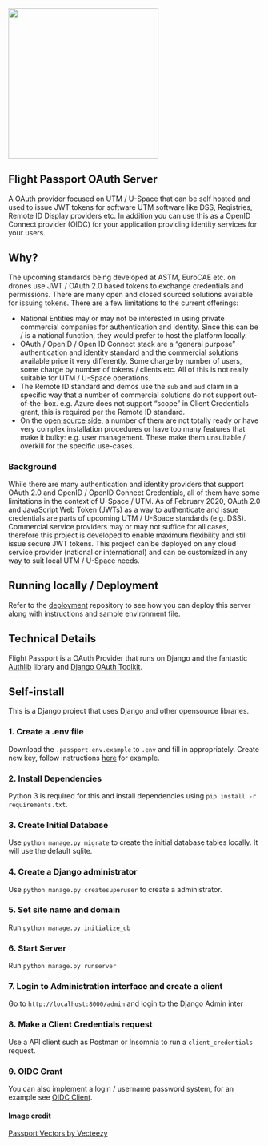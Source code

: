 <img src="https://i.imgur.com/EZPrEEX.png" height="300">

## Flight Passport OAuth Server

A OAuth provider focused on UTM / U-Space that can be self hosted and used to issue JWT tokens for software UTM software like DSS, Registries, Remote ID Display providers etc. In addition you can use this as a OpenID Connect provider (OIDC) for your application providing identity services for your users.

## Why?

The upcoming standards being developed at ASTM, EuroCAE etc. on drones use JWT / OAuth 2.0 based tokens to exchange credentials and permissions. There are many open and closed sourced solutions available for issuing tokens. There are a few limitations to the current offerings:

- National Entities may or may not be interested in using private commercial companies for authentication and identity. Since this can be / is a national function, they would prefer to host the platform locally.
- OAuth / OpenID / Open ID Connect stack are a “general purpose” authentication and identity standard and the commercial solutions available price it very differently. Some charge by number of users, some charge by number of tokens / clients etc. All of this is not really suitable for UTM / U-Space operations.
- The Remote ID standard and demos use the `sub` and `aud` claim in a specific way that a number of commercial solutions do not support out-of-the-box. e.g. Azure does not support “scope” in Client Credentials grant, this is required per the Remote ID standard.
- On the [open source side](https://oauth.net/code/), a number of them are not totally ready or have very complex installation procedures or have too many features that make it bulky: e.g. user management. These make them unsuitable / overkill for the specific use-cases.

### Background

While there are many authentication and identity providers that support OAuth 2.0 and OpenID / OpenID Connect Credentials, all of them have some limitations in the context of U-Space / UTM. As of February 2020, OAuth 2.0 and JavaScript Web Token (JWTs) as a way to authenticate and issue credentials are parts of upcoming UTM / U-Space standards (e.g. DSS). Commercial service providers may or may not suffice for all cases, therefore this project is developed to enable maximum flexibility and still issue secure JWT tokens. This project can be deployed on any cloud service provider (national or international) and can be customized in any way to suit local UTM / U-Space needs.

## Running locally / Deployment
Refer to the [deployment](https://github.com/openutm/deployment) repository to see how you can deploy this server along with instructions and sample environment file.

## Technical Details

Flight Passport is a OAuth Provider that runs on Django and the fantastic [Authlib](https://authlib.org/) library and [Django OAuth Toolkit](https://github.com/jazzband/django-oauth-toolkit).

## Self-install

This is a Django project that uses Django and other opensource libraries.

### 1. Create a .env file

Download the `.passport.env.example` to `.env` and fill in appropriately. Create new key, follow instructions [here](https://github.com/openutm/deployment/blob/main/constructing_environment_files.md) for example.

### 2. Install Dependencies

Python 3 is required for this and install dependencies using `pip install -r requirements.txt`.

### 3. Create Initial Database

Use `python manage.py migrate` to create the initial database tables locally. It will use the default sqlite.

### 4. Create a Django administrator

Use `python manage.py createsuperuser` to create a administrator.

### 5. Set site name and domain

Run  `python manage.py initialize_db`

### 6. Start Server

Run  `python manage.py runserver`

### 7. Login to Administration interface and create a client

Go to `http://localhost:8000/admin` and login to the Django Admin inter

### 8. Make a Client Credentials request

Use a API client such as Postman or Insomnia to run a `client_credentials` request.

### 9. OIDC Grant

You can also implement a login / username password system, for an example see [OIDC Client](https://github.com/openskies-sh/flight_passport_oidc_client).

#### Image credit

[Passport Vectors by Vecteezy](https://www.vecteezy.com/free-vector/passport)
